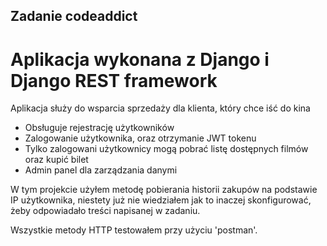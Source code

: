 ## Zadanie codeaddict

# Aplikacja wykonana z Django i Django REST framework

Aplikacja służy do wsparcia sprzedaży dla klienta, który chce iść do kina


- Obsługuje rejestrację użytkowników
- Zalogowanie użytkownika, oraz otrzymanie JWT tokenu
- Tylko zalogowani użytkownicy mogą pobrać listę dostępnych filmów oraz kupić bilet
- Admin panel dla zarządzania danymi

W tym projekcie użyłem metodę pobierania historii zakupów na podstawie IP użytkownika,
niestety już nie wiedziałem jak to inaczej skonfigurować, żeby odpowiadało
treści napisanej w zadaniu.

Wszystkie metody HTTP testowałem przy użyciu 'postman'.
